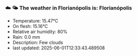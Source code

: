### ☁️ 🌤️  The weather in Florianópolis is: Florianópolis

- Temperature: 15.47°C
- On flesh: 15.16°C
- Relative air humidity: 80%
- Rain: 0.0 mm
- Description: Few clouds
- last updated: 2025-06-01T12:33:43.489508
